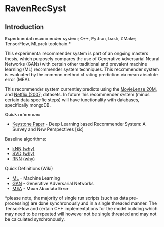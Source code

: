 # RavenRecSyst

## Introduction

Experimental recommender system; C++, Python, bash, CMake; TensorFlow, MLpack toolchain.*

This experimental recommender system is part of an ongoing masters thesis, which purposely compares the use of 
Generative Adversarial Neural Networks (GANs) with certain other traditional and prevalent machine learning (ML) 
recommender system techniques. This recommender system is evaluated by the common method of rating prediction 
via mean absolute error (MEA).

This recommender system currentley predicts using the [MovieLense 20M](https://grouplens.org/datasets/movielens/20m/),
 and [Netflix (2007)](https://www.kaggle.com/netflix-inc/netflix-prize-data) datasets. In future this recommender system
  (minus certain data specific steps) will have functionality with databases, specifically mongoDB.

Quick references
* [Keystone Paper](https://arxiv.org/pdf/1707.07435.pdf) - 
Deep Learning based Recommender System: A Survey and New Perspectives [sic]

Baseline algorithms:
* [kNN](https://en.wikipedia.org/wiki/K-nearest_neighbors_algorithm) [(why)](http://ieeexplore.ieee.org/document/5286031/?reload=true)
* [SVD](https://en.wikipedia.org/wiki/Singular-value_decomposition) [(why)](http://ieeexplore.ieee.org/document/5286031/?reload=true)
* [RNN](https://en.wikipedia.org/wiki/Recurrent_neural_network) [(why)](https://arxiv.org/abs/1707.07435)

Quick Definitions (Wiki)
* [ML](https://en.wikipedia.org/wiki/Machine_learning) - Machine Learning
* [GAN](https://en.wikipedia.org/wiki/Generative_adversarial_network) - Generative Adversarial Networks
* [MEA](https://en.wikipedia.org/wiki/Mean_absolute_error) - Mean Absolute Error

*please note, the majority of single run scripts (such as data pre-processing) are done synchronously and in a single 
threaded manner. The TensorFlow and certain C++ implementations for the model building which may need to be repeated
 will however not be single threaded and may not be calculated synchronously.
